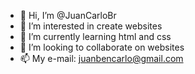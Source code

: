 - 👋 Hi, I’m @JuanCarloBr
- 👀 I’m interested in create websites
- 🌱 I’m currently learning html and css
- 💞️ I’m looking to collaborate on websites
- 📫 My e-mail: juanbencarlo@gmail.com

<!---
JuanCarloBr/JuanCarloBr is a ✨ special ✨ repository because its `README.md` (this file) appears on your GitHub profile.
You can click the Preview link to take a look at your changes.
--->
